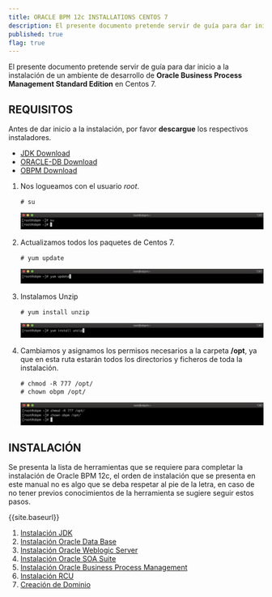 ```yaml
---
title: ORACLE BPM 12c INSTALLATIONS CENTOS 7
description: El presente documento pretende servir de guía para dar inicio a la instalación de un ambiente de desarrollo de Oracle Business Process Management Standard Edition en Centos 7.
published: true
flag: true
---
```


El presente documento pretende servir de guía para dar inicio a la instalación de un ambiente de desarrollo de **Oracle Business Process Management Standard Edition** en Centos 7.

## REQUISITOS

Antes de dar inicio a la instalación, por favor **descargue** los respectivos instaladores.

+ [JDK Download](https://www.oracle.com/java/technologies/javase/javase7-archive-downloads.html)
+ [ORACLE-DB Download](https://www.oracle.com/database/technologies/oracle-database-software-downloads.html)
+ [OBPM Download](https://edelivery.oracle.com/osdc/faces/Home.jspx)

1.  Nos logueamos con el usuario *root*.

        # su

    ![conf_1](../assets/obpm/centos/conf/conf_1.png)

2.  Actualizamos todos los paquetes de Centos 7.

        # yum update

    ![conf_2](../assets/obpm/centos/conf/conf_2.png)

3.  Instalamos Unzip

        # yum install unzip

    ![conf_3](../assets/obpm/centos/conf/conf_3.png)

4.  Cambiamos y asignamos los permisos necesarios a la carpeta **/opt**, ya que en esta ruta estarán todos los directorios y ficheros de toda la instalación.

        # chmod -R 777 /opt/
        # chown obpm /opt/

    ![conf_4](../assets/obpm/centos/conf/conf_4.png)

## INSTALACIÓN

Se presenta la lista de herramientas que se requiere para completar la instalación de Oracle BPM 12c, el orden de instalación que se presenta en este manual no es algo que se deba respetar al pie de la letra, en caso de no tener previos conocimientos de la herramienta se sugiere seguir estos pasos.

{{site.baseurl}}

1. [Instalación JDK](1-obpm-jdk)
2. [Instalación Oracle Data Base](2-obpm-oracle-data-base)
3. [Instalación Oracle Weblogic Server](3-obpm-weblogic-server)
4. [Instalación Oracle SOA Suite](4-soa)
5. [Instalación Oracle Business Process Management](5-obpm-obpm)
6. [Instalación RCU](6-obpm-rcu)
7. [Creación de Dominio](7-obpm-domain)